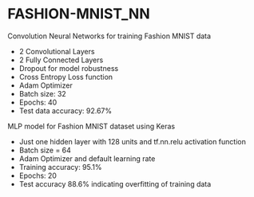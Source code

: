 # FASHION-MNIST_NN
Convolution Neural Networks for training Fashion MNIST data

* 2 Convolutional Layers
* 2 Fully Connected Layers    
* Dropout for model robustness    
* Cross Entropy Loss function    
* Adam Optimizer    
* Batch size: 32
* Epochs: 40
* Test data accuracy: 92.67%


MLP model for Fashion MNIST dataset using Keras
                              
* Just one  hidden layer with 128 units and tf.nn.relu activation function
* Batch size = 64           
* Adam Optimizer and default learning rate
* Training accuracy: 95.1%  
* Epochs: 20
* Test accuracy 88.6% indicating overfitting of training data

